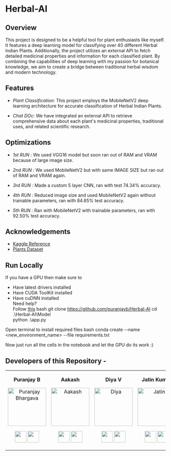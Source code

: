 # Herbal-AI

## Overview
This project is designed to be a helpful tool for plant enthusiasts like myself. It features a deep learning model for classifying over 40 different Herbal Indian Plants. Additionally, the project utilizes an external API to fetch detailed medicinal properties and information for each classified plant. By combining the capabilities of deep learning with my passion for botanical knowledge, we aim to create a bridge between traditional herbal wisdom and modern technology.

## Features
- *Plant Classification:* This project employs the MobileNetV2 deep learning architecture for accurate classification of Herbal Indian Plants.

- *Chat DOc:* We have integrated an external API to retrieve comprehensive data about each plant's medicinal properties, traditional uses, and related scientific research.


## Optimizations

- *1st RUN :* We used VGG16 model but soon ran out of RAM and VRAM because of large image size.

- *2nd RUN :* We used MobileNetV2 but with same IMAGE SIZE but ran out of RAM and VRAM again.

- *3rd RUN :* Made a custom 5 layer CNN, ran with test 74.34% accuracy.

- *4th RUN :* Reduced image size and used MobileNetV2 again without trainable parameters, ran with 84.65% test accuracy.

- *5th RUN :* Ran with MobileNetV2 with trainable parameters, ran with 92.50% test accuracy.


## Acknowledgements

 - [Kaggle Reference](https://www.kaggle.com/code/codefantasy/identifying-plants-and-it-s-medicinal-properties)
 - [Plants Dataset](https://data.mendeley.com/datasets/748f8jkphb/3)


## Run Locally

If you have a GPU then make sure to
- Have latest drivers installed
- Have CUDA ToolKit installed
- Have cuDNN installed \
Need help? \
Follow [this](https://www.tensorflow.org/install/pip#windows-native)
bash
  git clone https://github.com/puranjayb/Herbal-AI
  cd .\Herbal-AI\Model\
  python .\app.py


Open terminal to install required files
bash
  conda create --name <new_environment_name> --file requirements.txt


Now just run all the cells in the notebook and let the GPU do its work :)


    
<div><h2><strong>Developers of this Repository -</strong></h2></div>

<table align="center">
<tr align="center">
<td>

**Puranjay B**

<p align="center">
<img src = "https://avatars.githubusercontent.com/u/90250628?s=400&u=59a21a80b8390e1aaefed3038d5f87745e4caf55&v=4"  height="120" alt="Puranjay Bhargava">
</p>
<p align="center">
<a href = "https://github.com/puranjayb"><img src = "http://www.iconninja.com/files/241/825/211/round-collaboration-social-github-code-circle-network-icon.svg" width="36" height = "36"/></a>
<a href = "https://www.linkedin.com/in/puranjayb/">
<img src = "http://www.iconninja.com/files/863/607/751/network-linkedin-social-connection-circular-circle-media-icon.svg" width="36" height="36"/>
</a>
</p>
</td>

<td>

**Aakash**

<p align="center">
<img src = "https://avatars.githubusercontent.com/u/93485049?v=4"  height="120" alt="Aakash">
</p>
<p align="center">
<a href = "https://github.com/Aakash-sittu"><img src = "http://www.iconninja.com/files/241/825/211/round-collaboration-social-github-code-circle-network-icon.svg" width="36" height = "36"/></a>
<a href = "https://www.linkedin.com/in/aakash-sittu/">
<img src = "http://www.iconninja.com/files/863/607/751/network-linkedin-social-connection-circular-circle-media-icon.svg" width="36" height="36"/>
</a>
</p>
</td>

<td>

**Diya V**

<p align="center">
<img src = "https://avatars.githubusercontent.com/u/91045114?v=4"  height="120" alt="Diya">
</p>
<p align="center">
  
<a href = "https://github.com/diyalv"><img src = "http://www.iconninja.com/files/241/825/211/round-collaboration-social-github-code-circle-network-icon.svg" width="36" height = "36"/></a>
<a href = "https://www.linkedin.com/in/diya-varghese/">
<img src = "http://www.iconninja.com/files/863/607/751/network-linkedin-social-connection-circular-circle-media-icon.svg" width="36" height="36"/>
</a>
</p>
</td>

<td>
   
**Jatin Kumar**

<p align="center">
<img src = "https://avatars.githubusercontent.com/u/59236972?v=4"  height="120" alt="Jatin">
</p>
<p align="center">
  
<a href = "https://github.com/jatndotdev"><img src = "http://www.iconninja.com/files/241/825/211/round-collaboration-social-github-code-circle-network-icon.svg" width="36" height = "36"/></a>
<a href = "https://www.linkedin.com/in/jatinnkumar/">
<img src = "http://www.iconninja.com/files/863/607/751/network-linkedin-social-connection-circular-circle-media-icon.svg" width="36" height="36"/>
</a>
</p>
</td>
</table>
